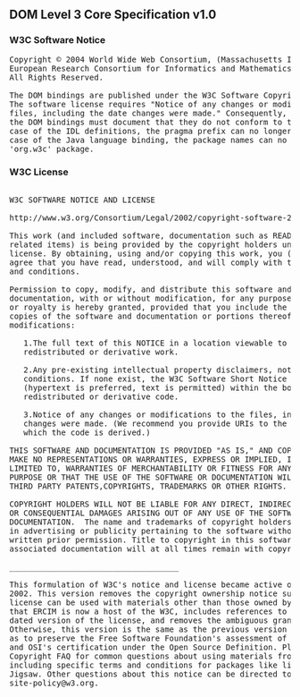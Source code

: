 ## DOM Level 3 Core Specification v1.0

### W3C Software Notice
<pre>
Copyright © 2004 World Wide Web Consortium, (Massachusetts Institute of Technology,
European Research Consortium for Informatics and Mathematics, Keio University).
All Rights Reserved.

The DOM bindings are published under the W3C Software Copyright Notice and License.
The software license requires "Notice of any changes or modifications to the W3C
files, including the date changes were made." Consequently, modified versions of
the DOM bindings must document that they do not conform to the W3C standard; in the
case of the IDL definitions, the pragma prefix can no longer be 'w3c.org'; in the
case of the Java language binding, the package names can no longer be in the
'org.w3c' package.
</pre>

### W3C License
<pre>

W3C SOFTWARE NOTICE AND LICENSE

http://www.w3.org/Consortium/Legal/2002/copyright-software-20021231

This work (and included software, documentation such as READMEs, or other
related items) is being provided by the copyright holders under the following
license. By obtaining, using and/or copying this work, you (the licensee)
agree that you have read, understood, and will comply with the following terms
and conditions.

Permission to copy, modify, and distribute this software and its
documentation, with or without modification, for any purpose and without fee
or royalty is hereby granted, provided that you include the following on ALL
copies of the software and documentation or portions thereof, including
modifications:

   1.The full text of this NOTICE in a location viewable to users of the
   redistributed or derivative work.

   2.Any pre-existing intellectual property disclaimers, notices, or terms and
   conditions. If none exist, the W3C Software Short Notice should be included
   (hypertext is preferred, text is permitted) within the body of any
   redistributed or derivative code.

   3.Notice of any changes or modifications to the files, including the date
   changes were made. (We recommend you provide URIs to the location from
   which the code is derived.)

THIS SOFTWARE AND DOCUMENTATION IS PROVIDED "AS IS," AND COPYRIGHT HOLDERS
MAKE NO REPRESENTATIONS OR WARRANTIES, EXPRESS OR IMPLIED, INCLUDING BUT NOT
LIMITED TO, WARRANTIES OF MERCHANTABILITY OR FITNESS FOR ANY PARTICULAR
PURPOSE OR THAT THE USE OF THE SOFTWARE OR DOCUMENTATION WILL NOT INFRINGE ANY
THIRD PARTY PATENTS,COPYRIGHTS, TRADEMARKS OR OTHER RIGHTS.

COPYRIGHT HOLDERS WILL NOT BE LIABLE FOR ANY DIRECT, INDIRECT, SPECIAL
OR CONSEQUENTIAL DAMAGES ARISING OUT OF ANY USE OF THE SOFTWARE OR
DOCUMENTATION.  The name and trademarks of copyright holders may NOT be used
in advertising or publicity pertaining to the software without specific,
written prior permission. Title to copyright in this software and any
associated documentation will at all times remain with copyright holders.

____________________________________

This formulation of W3C's notice and license became active on December 31
2002. This version removes the copyright ownership notice such that this
license can be used with materials other than those owned by the W3C, reflects
that ERCIM is now a host of the W3C, includes references to this specific
dated version of the license, and removes the ambiguous grant of "use".
Otherwise, this version is the same as the previous version and is written so
as to preserve the Free Software Foundation's assessment of GPL compatibility
and OSI's certification under the Open Source Definition. Please see our
Copyright FAQ for common questions about using materials from our site,
including specific terms and conditions for packages like libwww, Amaya, and
Jigsaw. Other questions about this notice can be directed to
site-policy@w3.org.

</pre>
